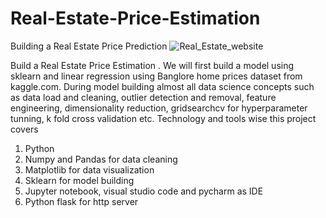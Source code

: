 # Real-Estate-Price-Estimation
Building a Real Estate Price Prediction
![Real_Estate_website](https://user-images.githubusercontent.com/84119791/177274025-86f42920-639f-4497-aca9-29712b79d3b8.PNG)

Build a Real Estate Price Estimation . We will first build a model using sklearn and linear regression using Banglore home prices dataset from kaggle.com. During model building  almost all data science concepts such as data load and cleaning, outlier detection and removal, feature engineering, dimensionality reduction, gridsearchcv for hyperparameter tunning, k fold cross validation etc. Technology and tools wise this project covers


1. Python
2. Numpy and Pandas for data cleaning
3. Matplotlib for data visualization
4. Sklearn for model building
5. Jupyter notebook, visual studio code and pycharm as IDE
6. Python flask for http server

